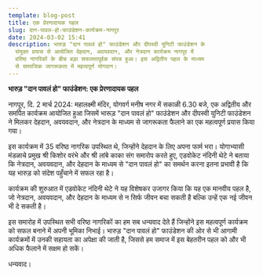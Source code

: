 ```yaml
---
template: blog-post
title: एक प्रेरणादायक पहल
slug: दान-पावल-हो-फाउंडेशन-कार्यक्रम-नागपुर
date: 2024-03-02 15:41
description: भारुड़ "दान पावलं हो" फाउंडेशन और दीपस्वी युनिटी फाउंडेशन के
  संयुक्त प्रयास से आयोजित देहदान, अवयवदान, और नेत्रदान कार्यक्रम नागपूर में
  वरिष्ठ नागरिकों के बीच बड़ा सफलतापूर्वक संपन्न हुआ। इस अद्वितीय पहल के माध्यम
  से सामाजिक जागरूकता में महत्वपूर्ण योगदान।
---
```

**भारुड़ "दान पावलं हो" फाउंडेशन: एक प्रेरणादायक पहल**

नागपूर, दि. 2 मार्च 2024: महालक्ष्मी मंदिर, योगवर्ग मनीष नगर में सकाळी 6.30 बजे, एक अद्वितीय और समर्पित कार्यक्रम आयोजित हुआ जिसमें भारूड़ "दान पावलं हो" फाउंडेशन और दीपस्वी युनिटी फाउंडेशन ने मिलकर देहदान, अवयवदान, और नेत्रदान के माध्यम से जागरूकता फैलाने का एक महत्वपूर्ण प्रयास किया गया।

इस कार्यक्रम में 35 वरिष्ठ नागरिक उपस्थित थे, जिन्होंने देहदान के लिए अपना फार्म भरा। योगाभ्यासी मंडळाचे प्रमुख श्री किशोर वरंभे और श्री लांबे काका संग समारोप करते हुए, एडवोकेट नंदिनी थेटे ने बताया कि नेत्रदान, अवयवदान, और देहदान के माध्यम से "दान पावलं हो" का समर्थन करना इतना प्रभावी है कि यह भारुड़ को संदेश पहुँचाने में सफल रहा है।

कार्यक्रम की शुरुआत में एडवोकेट नंदिनी थेटे ने यह विशेषकर उजागर किया कि यह एक मानवीय पहल है, जो नेत्रदान, अवयवदान, और देहदान के माध्यम से न सिर्फ जीवन बचा सकती है बल्कि उन्हें एक नई जीवन भी दे सकती है।

इस समारोह में उपस्थित सभी वरिष्ठ नागरिकों का हम सब धन्यवाद देते हैं जिन्होंने इस महत्वपूर्ण कार्यक्रम को सफल बनाने में अपनी भूमिका निभाई। भारुड़ "दान पावलं हो" फाउंडेशन की ओर से भी आगामी कार्यक्रमों में उनकी सहायता का अपेक्षा की जाती है, जिससे हम समाज में इस बेहतरीन पहल को और भी अधिक फैलाने में सक्षम हो सकें।

धन्यवाद।